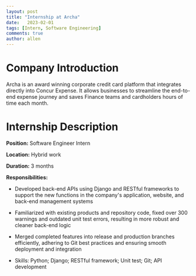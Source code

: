 ```yaml
---
layout: post
title: "Internship at Archa"
date:   2023-02-01
tags: [Intern, Software Engineering] 
comments: true
author: allen
---
```


# Company Introduction
Archa is an award winning corporate credit card platform that integrates directly into Concur Expense. It allows businesses to streamline the end-to-end expense journey and saves Finance teams and cardholders hours of time each month.

# Internship Description

**Position:** Software Engineer Intern

**Location:** Hybrid work

**Duration:** 3 months

**Responsibilities:**

- Developed back-end APIs using Django and RESTful frameworks to support the new functions in the company's application, website, and back-end management systems

- Familiarized with existing products and repository code, fixed over 300 warnings and outdated unit test errors, resulting in more robust and cleaner back-end logic

- Merged completed features into release and production branches efficiently, adhering to Git best practices and ensuring smooth deployment and integration

- Skills: Python; Django; RESTful framework; Unit test; Git; API development



